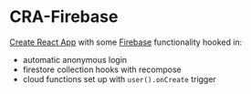 # CRA-Firebase

[Create React App](https://github.com/facebook/create-react-app)
 with some [Firebase](https://firebase.google.com/) functionality hooked in:

- automatic anonymous login
- firestore collection hooks with recompose
- cloud functions set up with `user().onCreate` trigger

